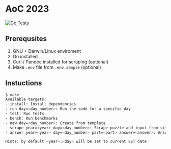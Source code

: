 # AoC 2023

[![Go Tests](https://github.com/kaveenr/aoc23/actions/workflows/tests.yml/badge.svg)](https://github.com/kaveenr/aoc23/actions/workflows/tests.yml)

## Prerequsites

1. GNU + Darwin/Linux enviroment
2. Go installed
3. Curl / Pandoc installed for scraping (optional)
4. Make `.env` file from `.env.sample` (optional)

## Instuctions

```sh
$ make
Available targets:
- install: Install dependencies
- run day=<day_number>: Run the code for a specific day
- test: Run tests
- bench: Run benchmarks
- new day=<day_number>: Create from template
- scrape year=<year> day=<day_number>: Scrape puzzle and input from site
- answer year=<year> day=<day_number> part=<part> answer=<answer>: Answer puzzle

Hints: by default <year>,<day> will be set to current EST date
```
